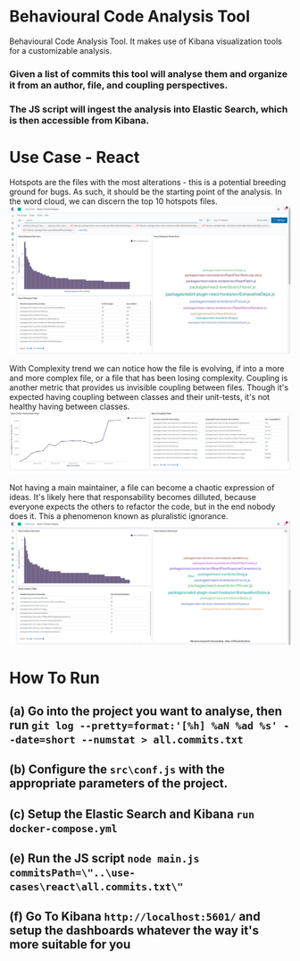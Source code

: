 # Behavioural Code Analysis Tool

Behavioural Code Analysis Tool. It makes use of Kibana visualization tools for a customizable analysis.

### Given a list of commits this tool will analyse them and organize it from an author, file, and coupling perspectives.

### The JS script will ingest the analysis into Elastic Search, which is then accessible from Kibana.

# Use Case - React

Hotspots are the files with the most alterations - this is a potential breeding ground for bugs. As such, it should be the starting point of the analysis. In the word cloud, we can discern the top 10 hotspots files.
![Hotspots](wiki/Hotspots-React-Analysis.jpg)

With Complexity trend we can notice how the file is evolving, if into a more and more complex file, or a file that has been losing complexity. Coupling is another metric that provides us invisible coupling between files. Though it's expected having coupling between classes and their unit-tests, it's not healthy having between classes.
![Trend And Coupling](wiki/Trend-And-Coupling-React-Analysis.png)

Not having a main maintainer, a file can become a chaotic expression of ideas. It's likely here that responsability becomes dilluted, because everyone expects the others to refactor the code, but in the end nobody does it. This a phenomenon known as pluralistic ignorance.
![Hotspots](wiki/Authors-React-Analysis.jpg)

# How To Run

## (a) Go into the project you want to analyse, then run `git log --pretty=format:'[%h] %aN %ad %s' --date=short --numstat > all.commits.txt`

## (b) Configure the `src\conf.js` with the appropriate parameters of the project.

## (c) Setup the Elastic Search and Kibana `run docker-compose.yml`

## (e) Run the JS script `node main.js commitsPath=\"..\use-cases\react\all.commits.txt\"`

## (f) Go To Kibana `http://localhost:5601/` and setup the dashboards whatever the way it's more suitable for you
